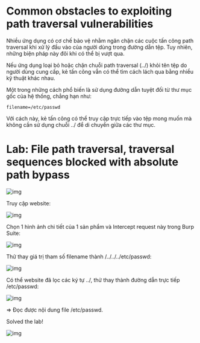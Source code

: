 # Common obstacles to exploiting path traversal vulnerabilities

Nhiều ứng dụng có cơ chế bảo vệ nhằm ngăn chặn các cuộc tấn công path traversal khi xử lý đầu vào của người dùng trong đường dẫn tệp. Tuy nhiên, những biện pháp này đôi khi có thể bị vượt qua.

Nếu ứng dụng loại bỏ hoặc chặn chuỗi path traversal (../) khỏi tên tệp do người dùng cung cấp, kẻ tấn công vẫn có thể tìm cách lách qua bằng nhiều kỹ thuật khác nhau.

Một trong những cách phổ biến là sử dụng đường dẫn tuyệt đối từ thư mục gốc của hệ thống, chẳng hạn như:

    filename=/etc/passwd

Với cách này, kẻ tấn công có thể truy cập trực tiếp vào tệp mong muốn mà không cần sử dụng chuỗi ../ để di chuyển giữa các thư mục.

# Lab: File path traversal, traversal sequences blocked with absolute path bypass

![img](7)

Truy cập website:

![img](8)

Chọn 1 hình ảnh chi tiết của 1 sản phẩm và Intercept request này trong Burp Suite: 

![img](9)

Thử thay giá trị tham số filename thành /../../../etc/passwd: 

![img](10)

Có thể website đã lọc các ký tự ../, thử thay thành đường dẫn trực tiếp /etc/passwd: 

![img](11)

=> Đọc được nội dung file /etc/passwd.

Solved the lab!

![img](12)

